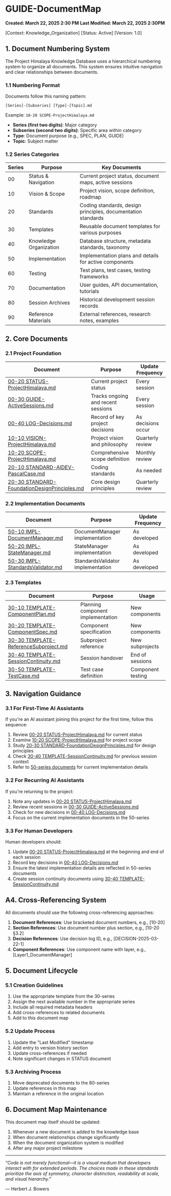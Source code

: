 # GUIDE-DocumentMap
**Created: March 22, 2025 2:30 PM**
**Last Modified: March 22, 2025  2:30PM**

[Context: Knowledge_Organization]
[Status: Active]
[Version: 1.0]

## 1. Document Numbering System

The Project Himalaya Knowledge Database uses a hierarchical numbering system to organize all documents. This system ensures intuitive navigation and clear relationships between documents.

### 1.1 Numbering Format

Documents follow this naming pattern:
```
[Series]-[Subseries] [Type]-[Topic].md
```

Example: `10-20 SCOPE-ProjectHimalaya.md`

- **Series (first two digits)**: Major category
- **Subseries (second two digits)**: Specific area within category
- **Type**: Document purpose (e.g., SPEC, PLAN, GUIDE)
- **Topic**: Subject matter

### 1.2 Series Categories

| Series | Purpose | Key Documents |
|--------|---------|---------------|
| 00     | Status & Navigation | Current project status, document maps, active sessions |
| 10     | Vision & Scope | Project vision, scope definition, roadmap |
| 20     | Standards | Coding standards, design principles, documentation standards |
| 30     | Templates | Reusable document templates for various purposes |
| 40     | Knowledge Organization | Database structure, metadata standards, taxonomy |
| 50     | Implementation | Implementation plans and details for active components |
| 60     | Testing | Test plans, test cases, testing frameworks |
| 70     | Documentation | User guides, API documentation, tutorials |
| 80     | Session Archives | Historical development session records |
| 90     | Reference Materials | External references, research notes, examples |

## 2. Core Documents

### 2.1 Project Foundation

| Document | Purpose | Update Frequency |
|----------|---------|------------------|
| [00-20 STATUS-ProjectHimalaya.md](00-20%20STATUS-ProjectHimalaya.md) | Current project status | Every session |
| [00-30 GUIDE-ActiveSessions.md](00-30%20GUIDE-ActiveSessions.md) | Tracks ongoing and recent sessions | Every session |
| [00-40 LOG-Decisions.md](00-40%20LOG-Decisions.md) | Record of key project decisions | As decisions occur |
| [10-10 VISION-ProjectHimalaya.md](10-10%20VISION-ProjectHimalaya.md) | Project vision and philosophy | Quarterly review |
| [10-20 SCOPE-ProjectHimalaya.md](10-20%20SCOPE-ProjectHimalaya.md) | Comprehensive scope definition | Monthly review |
| [20-10 STANDARD-AIDEV-PascalCase.md](20-10%20STANDARD-AIDEV-PascalCase.md) | Coding standards | As needed |
| [20-30 STANDARD-FoundationDesignPrinciples.md](20-30%20STANDARD-FoundationDesignPrinciples.md) | Core design principles | Quarterly review |

### 2.2 Implementation Documents

| Document | Purpose | Update Frequency |
|----------|---------|------------------|
| [50-10 IMPL-DocumentManager.md](50-10%20IMPL-DocumentManager.md) | DocumentManager implementation | As developed |
| [50-20 IMPL-StateManager.md](50-20%20IMPL-StateManager.md) | StateManager implementation | As developed |
| [50-30 IMPL-StandardsValidator.md](50-30%20IMPL-StandardsValidator.md) | StandardsValidator implementation | As developed |

### 2.3 Templates

| Document | Purpose | Usage |
|----------|---------|-------|
| [30-10 TEMPLATE-ComponentPlan.md](30-10%20TEMPLATE-ComponentPlan.md) | Planning component implementation | New components |
| [30-20 TEMPLATE-ComponentSpec.md](30-20%20TEMPLATE-ComponentSpec.md) | Component specification | New components |
| [30-30 TEMPLATE-ReferenceSubproject.md](30-30%20TEMPLATE-ReferenceSubproject.md) | Subproject reference | New subprojects |
| [30-40 TEMPLATE-SessionContinuity.md](30-40%20TEMPLATE-SessionContinuity.md) | Session handover | End of sessions |
| [30-50 TEMPLATE-TestCase.md](30-50%20TEMPLATE-TestCase.md) | Test case definition | Component testing |

## 3. Navigation Guidance

### 3.1 For First-Time AI Assistants

If you're an AI assistant joining this project for the first time, follow this sequence:

1. Review [00-20 STATUS-ProjectHimalaya.md](00-20%20STATUS-ProjectHimalaya.md) for current status
2. Examine [10-20 SCOPE-ProjectHimalaya.md](10-20%20SCOPE-ProjectHimalaya.md) for project scope
3. Study [20-30 STANDARD-FoundationDesignPrinciples.md](20-30%20STANDARD-FoundationDesignPrinciples.md) for design principles
4. Check [30-40 TEMPLATE-SessionContinuity.md](30-40%20TEMPLATE-SessionContinuity.md) for previous session context
5. Refer to [50-series documents](50-10%20IMPL-DocumentManager.md) for current implementation details

### 3.2 For Recurring AI Assistants

If you're returning to the project:

1. Note any updates in [00-20 STATUS-ProjectHimalaya.md](00-20%20STATUS-ProjectHimalaya.md)
2. Review recent sessions in [00-30 GUIDE-ActiveSessions.md](00-30%20GUIDE-ActiveSessions.md)
3. Check for new decisions in [00-40 LOG-Decisions.md](00-40%20LOG-Decisions.md)
4. Focus on the current implementation documents in the 50-series

### 3.3 For Human Developers

Human developers should:

1. Update [00-20 STATUS-ProjectHimalaya.md](00-20%20STATUS-ProjectHimalaya.md) at the beginning and end of each session
2. Record key decisions in [00-40 LOG-Decisions.md](00-40%20LOG-Decisions.md)
3. Ensure the latest implementation details are reflected in 50-series documents
4. Create session continuity documents using [30-40 TEMPLATE-SessionContinuity.md](30-40%20TEMPLATE-SessionContinuity.md)

## A4. Cross-Referencing System

All documents should use the following cross-referencing approaches:

1. **Document References**: Use bracketed document numbers, e.g., [10-20]
2. **Section References**: Use document number plus section, e.g., [10-20 §3.2]
3. **Decision References**: Use decision log ID, e.g., [DECISION-2025-03-22-1]
4. **Component References**: Use component name with layer, e.g., [Layer1_DocumentManager]

## 5. Document Lifecycle

### 5.1 Creation Guidelines

1. Use the appropriate template from the 30-series
2. Assign the next available number in the appropriate series
3. Include all required metadata headers
4. Add cross-references to related documents
5. Add to this document map

### 5.2 Update Process

1. Update the "Last Modified" timestamp
2. Add entry to version history section
3. Update cross-references if needed
4. Note significant changes in STATUS document

### 5.3 Archiving Process

1. Move deprecated documents to the 80-series
2. Update references in this map
3. Maintain a reference in the original location

## 6. Document Map Maintenance

This document map itself should be updated:

1. Whenever a new document is added to the knowledge base
2. When document relationships change significantly
3. When the document organization system is modified
4. After any major project milestone

---

*"Code is not merely functional—it is a visual medium that developers interact with for extended periods. The choices made in these standards prioritize the axis of symmetry, character distinction, readability at scale, and visual hierarchy."*

— Herbert J. Bowers
